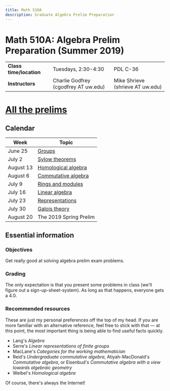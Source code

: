 ```yaml
---
title: Math 510A
description: Graduate Algebra Prelim Preparation
---
```


Math 510A: Algebra Prelim Preparation (Summer 2019)
===================================================

|                         |                                      |                                  |
|-------------------------|--------------------------------------|----------------------------------|
| **Class time/location** | Tuesdays, 2:30-4:30                  | PDL C-36                         |
| **Instructors**         | Charlie Godfrey (cgodfrey AT uw.edu) | Mike Shrieve (shrieve AT uw.edu) |


# [All the prelims](./old_prelims.html)


## Calendar 


| Week      | Topic                                          |
|-----------|------------------------------------------------|
| June 25   | [Groups](./problems/groups.html)               |
| July 2   | [Sylow theorems](./problems/sylow.html)        |
| August 13  | [Homological algebra](./problems/homalg.html)  |
| August 6   | [Commutative algebra](./problems/comalg.html)  |
| July 9    | [Rings and modules](./problems/ringsmods.html) |
| July 16    | [Linear algebra](./problems/linalg.html)       |
| July 23   | [Representations](./problems/reps.html)        |
| July 30   | [Galois theory](./problems/galois.html)        |
| August 20 | The 2019 Spring Prelim                         |



## Essential information

### Objectives

Get really good at solving algebra prelim exam problems.

### Grading 

The only expectation is that you present some problems in
class (we'll figure out a sign-up-sheet-system). As long as that
happens, everyone gets a 4.0. 

### Recommended resources 

These are just my personal preferences off the top of my head. If you
are more familiar with an alternative reference, feel free to stick
with that &mdash; at this point, the most important thing is being able to
find useful facts quickly.

-   Lang\'s *Algebra*
-   Serre\'s *Linear representations of finite groups*
-   MacLane\'s *Categories for the working mathematician*
-   Reid\'s *Undergraduate commutative algebra*, Atiyah-MacDonald\'s
    *Commutative algebra*, or Eisenbud's *Commutative algebra with a
    view towards algebraic geometry*
-   Weibel\'s *Homological algebra*

Of course, there's always the Internet!

